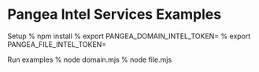 # Pangea Intel Services Examples

Setup
% npm install
% export PANGEA_DOMAIN_INTEL_TOKEN=<PANGEA-DOMAIN-INTEL-TOKEN>
% export PANGEA_FILE_INTEL_TOKEN=<PANGEA-FILE-INTEL-TOKEN>

Run examples
% node domain.mjs
% node file.mjs
